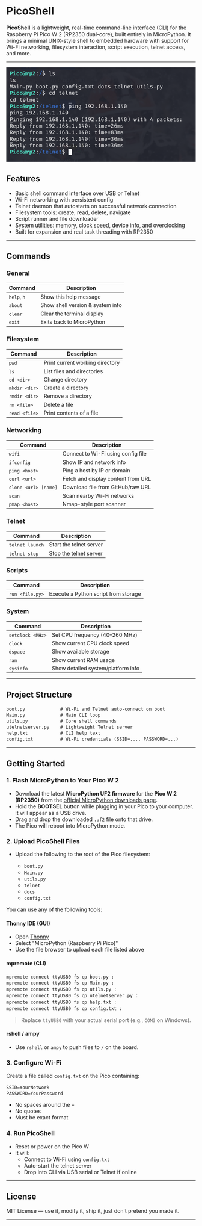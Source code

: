# PicoShell

**PicoShell** is a lightweight, real-time command-line interface (CLI) for the Raspberry Pi Pico W 2 (RP2350 dual-core), built entirely in MicroPython. It brings a minimal UNIX-style shell to embedded hardware with support for Wi-Fi networking, filesystem interaction, script execution, telnet access, and more.

---
![PicoShell Screenshot](pico-shell.png)


## Features

- Basic shell command interface over USB or Telnet
- Wi-Fi networking with persistent config
- Telnet daemon that autostarts on successful network connection
- Filesystem tools: create, read, delete, navigate
- Script runner and file downloader
- System utilities: memory, clock speed, device info, and overclocking
- Built for expansion and real task threading with RP2350

---

## Commands

### General

| Command      | Description                          |
|--------------|--------------------------------------|
| `help`, `h`  | Show this help message               |
| `about`      | Show shell version & system info     |
| `clear`      | Clear the terminal display           |
| `exit`       | Exits back to MicroPython            |

### Filesystem

| Command        | Description                          |
|----------------|--------------------------------------|
| `pwd`          | Print current working directory      |
| `ls`           | List files and directories           |
| `cd <dir>`     | Change directory                     |
| `mkdir <dir>`  | Create a directory                   |
| `rmdir <dir>`  | Remove a directory                   |
| `rm <file>`    | Delete a file                        |
| `read <file>`  | Print contents of a file             |

### Networking

| Command              | Description                            |
|----------------------|----------------------------------------|
| `wifi`               | Connect to Wi-Fi using config file     |
| `ifconfig`           | Show IP and network info               |
| `ping <host>`        | Ping a host by IP or domain            |
| `curl <url>`         | Fetch and display content from URL     |
| `clone <url> [name]` | Download file from GitHub/raw URL      |
| `scan`               | Scan nearby Wi-Fi networks             |
| `pmap <host>`        | Nmap-style port scanner                |

### Telnet

| Command          | Description                            |
|------------------|----------------------------------------|
| `telnet launch`  | Start the telnet server                |
| `telnet stop`    | Stop the telnet server                 |

### Scripts

| Command          | Description                            |
|------------------|----------------------------------------|
| `run <file.py>`  | Execute a Python script from storage   |

### System

| Command           | Description                            |
|-------------------|----------------------------------------|
| `setclock <MHz>`  | Set CPU frequency (40–260 MHz)         |
| `clock`           | Show current CPU clock speed           |
| `dspace`          | Show available storage                 |
| `ram`             | Show current RAM usage                 |
| `sysinfo`         | Show detailed system/platform info     |

---

## Project Structure

```
boot.py             # Wi-Fi and Telnet auto-connect on boot
Main.py             # Main CLI loop
utils.py            # Core shell commands
utelnetserver.py    # Lightweight Telnet server
help.txt            # CLI help text
config.txt          # Wi-Fi credentials (SSID=..., PASSWORD=...)
```

---

## Getting Started

### 1. Flash MicroPython to Your Pico W 2

- Download the latest **MicroPython UF2 firmware** for the **Pico W 2 (RP2350)** from the [official MicroPython downloads page](https://micropython.org/download/rp2-pico-w/).
- Hold the **BOOTSEL** button while plugging in your Pico to your computer. It will appear as a USB drive.
- Drag and drop the downloaded `.uf2` file onto that drive.
- The Pico will reboot into MicroPython mode.

### 2. Upload PicoShell Files

- Upload the following to the root of the Pico filesystem:

  - `boot.py`
  - `Main.py`
  - `utils.py`
  - `telnet`
  - `docs`
  - `config.txt`

You can use any of the following tools:

#### Thonny IDE (GUI)

- Open [Thonny](https://thonny.org)
- Select "MicroPython (Raspberry Pi Pico)"
- Use the file browser to upload each file listed above

#### mpremote (CLI)

```bash
mpremote connect ttyUSB0 fs cp boot.py :
mpremote connect ttyUSB0 fs cp Main.py :
mpremote connect ttyUSB0 fs cp utils.py :
mpremote connect ttyUSB0 fs cp utelnetserver.py :
mpremote connect ttyUSB0 fs cp help.txt :
mpremote connect ttyUSB0 fs cp config.txt :
```

> Replace `ttyUSB0` with your actual serial port (e.g., `COM3` on Windows).

#### rshell / ampy

- Use `rshell` or `ampy` to push files to `/` on the board.

### 3. Configure Wi-Fi

Create a file called `config.txt` on the Pico containing:

```
SSID=YourNetwork
PASSWORD=YourPassword
```

- No spaces around the `=`
- No quotes
- Must be exact format

### 4. Run PicoShell

- Reset or power on the Pico W
- It will:
  - Connect to Wi-Fi using `config.txt`
  - Auto-start the telnet server
  - Drop into CLI via USB serial or Telnet if online

---

## License

MIT License — use it, modify it, ship it, just don’t pretend you made it.

---
